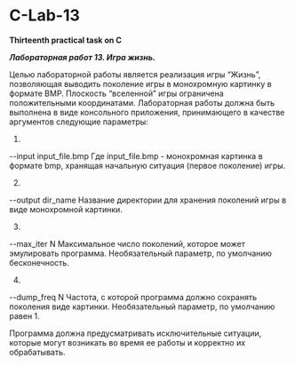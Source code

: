 # C-Lab-13
<strong>Thirteenth practical task on C</strong>

<b><i>Лабораторная работ 13. Игра жизнь.</b></i>

Целью лабораторной работы является реализация игры “Жизнь”,
позволяющая выводить поколение игры в монохромную картинку в
формате BMP. Плоскость “вселенной” игры ограничена
положительными координатами. Лабораторная работы должна быть
выполнена в виде консольного приложения, принимающего в качестве
аргументов следующие параметры:

1)
--input input_file.bmp
Где input_file.bmp - монохромная картинка в формате bmp,
хранящая начальную ситуация (первое поколение) игры.

2)
--output dir_name
Название директории для хранения поколений игры в виде
монохромной картинки.

3)
--max_iter N
Максимальное число поколений, которое может эмулировать
программа. Необязательный параметр, по умолчанию бесконечность.

4)
--dump_freq N
Частота, с которой программа должно сохранять поколения виде
картинки. Необязательный параметр, по умолчанию равен 1.

Программа должна предусматривать исключительные ситуации,
которые могут возникать во время ее работы и корректно их
обрабатывать.
